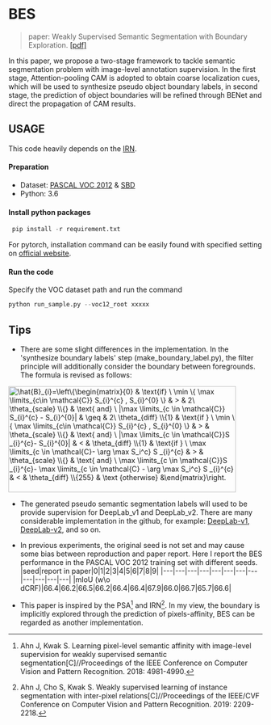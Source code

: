 # BES
> paper: Weakly Supervised Semantic Segmentation with Boundary Exploration. [[pdf]](https://www.ecva.net/papers/eccv_2020/papers_ECCV/papers/123710341.pdf)

In this paper, we propose a two-stage framework to tackle semantic segmentation problem with image-level annotation supervision. In the first stage, Attention-pooling CAM is adopted to obtain coarse localization cues, which will be used to synthesize pseudo object boundary labels, in second stage, the prediction of object boundaries will be refined through BENet and direct the propagation of CAM results.

## USAGE
This code heavily depends on the [IRN](https://github.com/jiwoon-ahn/irn). 
#### Preparation
* Dataset: [PASCAL VOC 2012](http://host.robots.ox.ac.uk/pascal/VOC/voc2012/index.html) & [SBD](http://home.bharathh.info/pubs/codes/SBD/download.html)
* Python: 3.6
#### Install python packages
```python
 pip install -r requirement.txt
```
For pytorch, installation command can be easily found with specified setting on [official website](https://pytorch.org/get-started/locally/).

#### Run the code
Specify the VOC dataset path and run the command
```python
python run_sample.py --voc12_root xxxxx
```

## Tips
* There are some slight differences in the implementation. In the 'synthesize boundary labels' step (make_boundary_label.py), the filter principle will additionally consider the boundary between foregrounds. The formula is revised as follows:

<img src="https://bit.ly/2TD7iix" align="center" border="0" alt="\hat{B}_{i}=\left\{\begin{matrix}{0} & \text{if} \ \min \{ \max \limits_{c\in \mathcal{C}} S_{i}^{c} ,  S_{i}^{0} \}  & > & 2\ \theta_{scale} \\{} & \text{ and} \ |\max \limits_{c \in \mathcal{C}} S_{i}^{c} - S_{i}^{0}| & \geq & 2\ \theta_{diff} \\{1} & \text{if } \ \min \{ \max \limits_{c\in \mathcal{C}} S_{i}^{c} ,  S_{i}^{0} \} & > & \theta_{scale} \\{} & \text{ and} \ |\max \limits_{c \in \mathcal{C}}S _{i}^{c}- S_{i}^{0}| & < & \theta_{diff} \\{1} & \text{if } \ \max \limits_{c \in \mathcal{C}- \arg \max S_i^c} S _{i}^{c} & > & \theta_{scale} \\{} & \text{ and} \ \max \limits_{c \in \mathcal{C}}S _{i}^{c}- \max \limits_{c \in \mathcal{C} - \arg \max S_i^c} S _{i}^{c} & < & \theta_{diff} \\{255} & \text {otherwise} &\end{matrix}\right." width="451" height="210" />

* The generated pseudo semantic segmentation labels will used to be provide supervision for DeepLab_v1 and DeepLab_v2. There are many considerable implementation in the github, for example: [DeepLab-v1](https://github.com/wangleihitcs/DeepLab-V1-PyTorch), [DeepLab-v2](https://github.com/kazuto1011/deeplab-pytorch), and so on.

* In previous experiments, the original seed is not set and may cause some bias between reproduction and paper report. Here I report the BES performance in the PASCAL VOC 2012 training set with different seeds.
|seed|report in paper|0|1|2|3|4|5|6|7|8|9|
|---|---|---|---|---|---|---|---|---|---|---|---|
|mIoU (w\o dCRF)|66.4|66.2|66.5|66.2|66.4|66.4|67.9|66.0|66.7|65.7|66.6|

* This paper is inspired by the PSA[^1] and IRN[^2]. In my view, the boundary is implicitly explored  through the prediction of  pixels-affinity, BES can be regarded as another implementation.

[^1]:Ahn J, Kwak S. Learning pixel-level semantic affinity with image-level supervision for weakly supervised semantic segmentation[C]//Proceedings of the IEEE Conference on Computer Vision and Pattern Recognition. 2018: 4981-4990.
[^2]:Ahn J, Cho S, Kwak S. Weakly supervised learning of instance segmentation with inter-pixel relations[C]//Proceedings of the IEEE/CVF Conference on Computer Vision and Pattern Recognition. 2019: 2209-2218.

